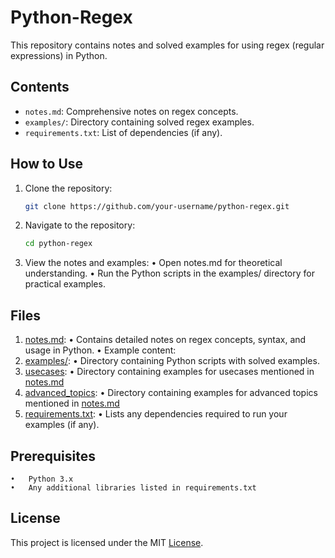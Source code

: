 # Python-Regex

This repository contains notes and solved examples for using regex (regular expressions) in Python.

## Contents

- `notes.md`: Comprehensive notes on regex concepts.
- `examples/`: Directory containing solved regex examples.
- `requirements.txt`: List of dependencies (if any).

## How to Use

1. Clone the repository:
   ```bash
   git clone https://github.com/your-username/python-regex.git
   ```

2. Navigate to the repository:
    ```bash
    cd python-regex
    ```

3. View the notes and examples:
	•	Open notes.md for theoretical understanding.
	•	Run the Python scripts in the examples/ directory for practical examples.

## Files

1. [notes.md](notes.md):
	•	Contains detailed notes on regex concepts, syntax, and usage in Python.
	•	Example content:
2. [examples/](examples):
	•	Directory containing Python scripts with solved examples.
3. [usecases](usecases):
    •	Directory containing examples for usecases mentioned in [notes.md](notes.md#use-cases-of-regular-expressions)
4. [advanced_topics](advanced_topics):
    •	Directory containing examples for advanced topics mentioned in [notes.md](notes.md#advanced-topics)
3. [requirements.txt](requirements.txt):
	•	Lists any dependencies required to run your examples (if any).

## Prerequisites

	•	Python 3.x
	•	Any additional libraries listed in requirements.txt
## License

This project is licensed under the MIT [License](LISCENSE).